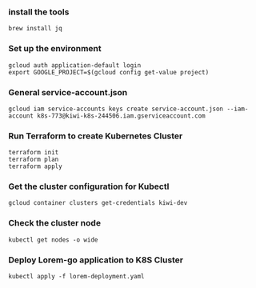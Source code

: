 ### install the tools
    brew install jq

### Set up the environment

    gcloud auth application-default login
    export GOOGLE_PROJECT=$(gcloud config get-value project)

### General service-account.json
    gcloud iam service-accounts keys create service-account.json --iam-account k8s-773@kiwi-k8s-244506.iam.gserviceaccount.com

### Run Terraform to create Kubernetes Cluster
    terraform init
    terraform plan
    terraform apply

### Get the cluster configuration for Kubectl
    gcloud container clusters get-credentials kiwi-dev
    
### Check the cluster node
    kubectl get nodes -o wide
    
### Deploy Lorem-go application to K8S Cluster
    kubectl apply -f lorem-deployment.yaml